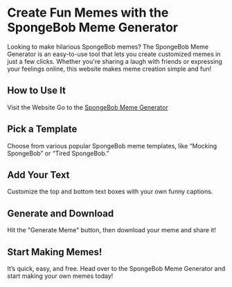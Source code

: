 # Create Fun Memes with the SpongeBob Meme Generator
Looking to make hilarious SpongeBob memes? The SpongeBob Meme Generator is an easy-to-use tool that lets you create customized memes in just a few clicks. Whether you're sharing a laugh with friends or expressing your feelings online, this website makes meme creation simple and fun!

## How to Use It
Visit the Website
Go to the [SpongeBob Meme Generator](https://sohail40098.github.io/spongebob-meme-generator/)

## Pick a Template
Choose from various popular SpongeBob meme templates, like “Mocking SpongeBob” or “Tired SpongeBob.”

## Add Your Text
Customize the top and bottom text boxes with your own funny captions.

## Generate and Download
Hit the "Generate Meme" button, then download your meme and share it!

## Start Making Memes!
It’s quick, easy, and free. Head over to the SpongeBob Meme Generator and start making your own memes today!
